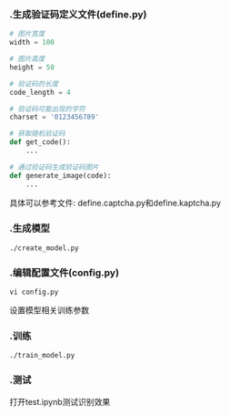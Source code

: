

### .生成验证码定义文件(define.py)
``` python
# 图片宽度
width = 100

# 图片高度
height = 50

# 验证码的长度
code_length = 4

# 验证码可能出现的字符
charset = '0123456789'

# 获取随机验证码
def get_code():
    ...

# 通过验证码生成验证码图片
def generate_image(code):
    ...
```
具体可以参考文件: define.captcha.py和define.kaptcha.py

### .生成模型
``` shell
./create_model.py
```

### .编辑配置文件(config.py)
``` shell
vi config.py
```
设置模型相关训练参数

### .训练
``` shell
./train_model.py
```

### .测试
打开test.ipynb测试识别效果
